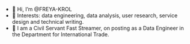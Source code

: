 - 👋 Hi, I’m @FREYA-KROL
- 👀 Interests: data engineering, data analysis, user research, service design and technical writing. 
- 🌱 I am a Civil Servant Fast Streamer, on posting as a Data Engineer in the Department for International Trade. 



<!---
FREYA-KROL/FREYA-KROL is a ✨ special ✨ repository because its `README.md` (this file) appears on your GitHub profile.
You can click the Preview link to take a look at your changes.
--->
